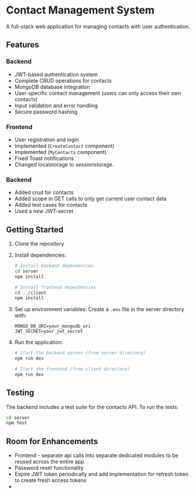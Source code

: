 # Contact Management System

A full-stack web application for managing contacts with user authentication.

## Features

### Backend

- JWT-based authentication system
- Complete CRUD operations for contacts
- MongoDB database integration
- User-specific contact management (users can only access their own contacts)
- Input validation and error handling
- Secure password hashing

### Frontend

- User registration and login
- Implemented (`CreateContact` component)
- Implemented (`MyContacts` component)
- Fixed Toast notifications
- Changed localstorage to sessionstorage.

### Backend

- Added crud for contacts
- Added scope in GET calls to only get current user contact data
- Added test cases for contacts
- Used a new JWT-secret

## Getting Started

1. Clone the repository
2. Install dependencies:

   ```bash
   # Install backend dependencies
   cd server
   npm install

   # Install frontend dependencies
   cd ../client
   npm install
   ```

3. Set up environment variables:
   Create a `.env` file in the server directory with:

   ```
   MONGO_DB_URI=your_mongodb_uri
   JWT_SECRET=your_jwt_secret
   ```

4. Run the application:

   ```bash
   # Start the backend server (from server directory)
   npm run dev

   # Start the frontend (from client directory)
   npm run dev
   ```

## Testing

The backend includes a test suite for the contacts API. To run the tests:

```bash
cd server
npm test
```

## Room for Enhancements

- Frontend - separate api calls into separate dedicated modules to be reused across the entire app
- Password reset functionality
- Expire JWT token periodically and add implementation for refresh token to create fresh access tokens
-
